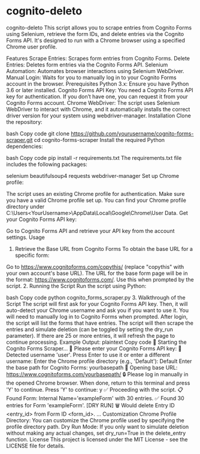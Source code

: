 # cognito-deleto
cognito-deleto
This script allows you to scrape entries from Cognito Forms using Selenium, retrieve the form IDs, and delete entries via the Cognito Forms API. It's designed to run with a Chrome browser using a specified Chrome user profile.

Features
Scrape Entries: Scrapes form entries from Cognito Forms.
Delete Entries: Deletes form entries via the Cognito Forms API.
Selenium Automation: Automates browser interactions using Selenium WebDriver.
Manual Login: Waits for you to manually log in to your Cognito Forms account in the browser.
Prerequisites
Python 3.x: Ensure you have Python 3.6 or later installed.
Cognito Forms API Key: You need a Cognito Forms API key for authentication. If you don’t have one, you can request it from your Cognito Forms account.
Chrome WebDriver: The script uses Selenium WebDriver to interact with Chrome, and it automatically installs the correct driver version for your system using webdriver-manager.
Installation
Clone the repository:

bash
Copy code
git clone https://github.com/yourusername/cognito-forms-scraper.git
cd cognito-forms-scraper
Install the required Python dependencies:

bash
Copy code
pip install -r requirements.txt
The requirements.txt file includes the following packages:

selenium
beautifulsoup4
requests
webdriver-manager
Set up Chrome profile:

The script uses an existing Chrome profile for authentication. Make sure you have a valid Chrome profile set up. You can find your Chrome profile directory under C:\Users\<YourUsername>\AppData\Local\Google\Chrome\User Data.
Get your Cognito Forms API key:

Go to Cognito Forms API and retrieve your API key from the account settings.
Usage
1. Retrieve the Base URL from Cognito Forms
To obtain the base URL for a specific form:

Go to https://www.cognitoforms.com/copythis/ (replace "copythis" with your own account's base URL).
The URL for the base form page will be in the format: https://www.cognitoforms.com/<YourBasePath>.
Use this <YourBasePath> when prompted by the script.
2. Running the Script
Run the script using Python:

bash
Copy code
python cognito_forms_scraper.py
3. Walkthrough of the Script
The script will first ask for your Cognito Forms API key.
Then, it will auto-detect your Chrome username and ask you if you want to use it.
You will need to manually log in to Cognito Forms when prompted.
After login, the script will list the forms that have entries.
The script will then scrape the entries and simulate deletion (can be toggled by setting the dry_run parameter).
If there are 25 or more entries, it will refresh the page to continue processing.
Example Output:
plaintext
Copy code
🚀 Starting the Cognito Forms Scraper...
🔑 Please enter your Cognito Forms API key: <your-api-key>
🔑 Detected username 'user'. Press Enter to use it or enter a different username: 
Enter the Chrome profile directory (e.g., 'Default'): Default
Enter the base path for Cognito Forms: yourbasepath
🔗 Opening base URL: https://www.cognitoforms.com/yourbasepath/
🔒 Please log in manually in the opened Chrome browser.
When done, return to this terminal and press 'Y' to continue.
Press 'Y' to continue: y
✅ Proceeding with the script.
📋 Found Form: Internal Name='exampleForm' with 30 entries.
✅ Found 30 entries for Form 'exampleForm'.
[DRY RUN] 🗑️ Would delete Entry ID <entry_id> from Form ID <form_id>.
...
Customization
Chrome Profile Directory: You can customize the Chrome profile used by specifying the profile directory path.
Dry Run Mode: If you only want to simulate deletion without making any actual changes, set dry_run=True in the delete_entry function.
License
This project is licensed under the MIT License - see the LICENSE file for details.
